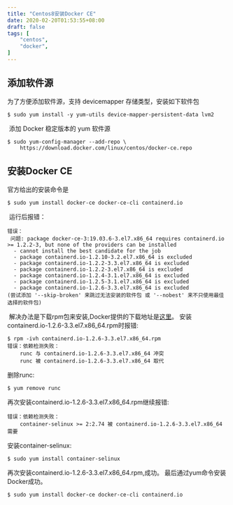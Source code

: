 ```yaml
---
title: "Centos8安装Docker CE"
date: 2020-02-20T01:53:55+08:00
draft: false
tags: [
    "centos",
    "docker",
]
---
```


## 添加软件源
为了方便添加软件源，支持 devicemapper 存储类型，安装如下软件包
```shell
$ sudo yum install -y yum-utils device-mapper-persistent-data lvm2
```
 添加 Docker 稳定版本的 yum 软件源
```shell
$ sudo yum-config-manager --add-repo \
    https://download.docker.com/linux/centos/docker-ce.repo
```
## 安装Docker CE
官方给出的安装命令是
```shell
$ sudo yum install docker-ce docker-ce-cli containerd.io
```
 运行后报错：
```shell
错误：
 问题: package docker-ce-3:19.03.6-3.el7.x86_64 requires containerd.io >= 1.2.2-3, but none of the providers can be installed
  - cannot install the best candidate for the job
  - package containerd.io-1.2.10-3.2.el7.x86_64 is excluded
  - package containerd.io-1.2.2-3.3.el7.x86_64 is excluded
  - package containerd.io-1.2.2-3.el7.x86_64 is excluded
  - package containerd.io-1.2.4-3.1.el7.x86_64 is excluded
  - package containerd.io-1.2.5-3.1.el7.x86_64 is excluded
  - package containerd.io-1.2.6-3.3.el7.x86_64 is excluded
(尝试添加 '--skip-broken' 来跳过无法安装的软件包 或 '--nobest' 来不只使用最佳选择的软件包)
```
 解决办法是下载rpm包来安装,Docker提供的下载地址是[这里](https://download.docker.com/linux/centos/7/x86_64/stable/Packages/)。
安装containerd.io-1.2.6-3.3.el7.x86_64.rpm时报错:
```shell
$ rpm -ivh containerd.io-1.2.6-3.3.el7.x86_64.rpm 
错误：依赖检测失败：
	runc 与 containerd.io-1.2.6-3.3.el7.x86_64 冲突
	runc 被 containerd.io-1.2.6-3.3.el7.x86_64 取代
```
删除runc:
```shell
$ yum remove runc
```
再次安装containerd.io-1.2.6-3.3.el7.x86_64.rpm继续报错:
```shell
错误：依赖检测失败：
	container-selinux >= 2:2.74 被 containerd.io-1.2.6-3.3.el7.x86_64 需要
```
安装container-selinux:
```shell
$ sudo yum install container-selinux
```
再次安装containerd.io-1.2.6-3.3.el7.x86_64.rpm,成功。
最后通过yum命令安装Docker成功。

```shell
$ sudo yum install docker-ce docker-ce-cli containerd.io
```


